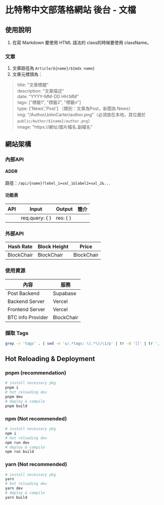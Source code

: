 # 比特幣中文部落格網站 後台 - 文檔
## 使用說明
1. 在寫 Markdown 要使用 HTML 語法的 class的時候要使用 className。
### 文章
1. 文章路徑為 `Article/${name}/${mdx name}`
2. 文章元標頭為：
> title: "文章標題" <br>
> description: "文章描述" <br>
> date: "YYYY-MM-DD HH:MM" <br>
> tags: ["標籤1", "標籤2", "標籤n"] <br>
> type: ['News','Post'] （類別：文章為Post，新聞為 News） <br>
> img: "/Author/JohnCarter/author.png"（必須放在本地，其位置於`public/Author/${name}/author.png`） <br>
> image: "https://網址/圖片檔名.副檔名" <br>

## 網站架構
### 內部API
#### ADDR
路徑：`/api/{name}?lebel_1=val_1&label2=val_2&...`
#### 功能表
| API | Input | Output | 簡介 |
| --- | --- | --- | --- |
|  | req.query: {  } | res: {  } |  |

### 外部API
| Hash Rate | Block Height | Price |
| -------- | -------- | -------- |
| BlockChair | BlockChair | BlockChair |

### 使用資源
| 內容 | 服務 |
| ---- | ---- |
| Post Backend | Supabase |
| Backend Server | Vercel |
| Frontend Server | Vercel |
| BTC info Provider | BlockChair |

### 擷取 Tags
```sh
grep -r 'tags' . | sed -n 's/.*tags: \(.*\)/\1/p' | tr -d '[]' | tr ',' '\n' | sed 's/^ *//;s/ *$//' | tr -d '"' | tr -d "'" | sort -u | uniq | sed 's/^/"/;s/$/"/' | sed 's/$/,/'
```

## Hot Reloading & Deployment
### pnpm (recommendation)
```bash
# install necessary pkg
pnpm i
# hot reloading dev
pnpm dev
# deploy & compile
pnpm build
```
### npm (Not recommended)
```bash
# install necessary pkg
npm i
# hot reloading dev
npm run dev
# deploy & compile
npm run build
```
### yarn (Not recommended)
```bash
# install necessary pkg
yarn
# hot reloading dev
yarn dev
# deploy & compile
yarn build
```